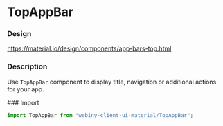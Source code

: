 # TopAppBar

### Design
<a href="https://material.io/design/components/app-bars-top.html" target="_blank">https://material.io/design/components/app-bars-top.html</a>

### Description
Use `TopAppBar` component to display title, navigation or additional actions for your app.

### Import
```js
import TopAppBar from "webiny-client-ui-material/TopAppBar";
```